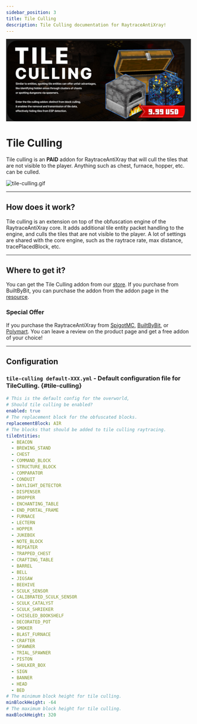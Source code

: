 ```yaml
---
sidebar_position: 3
title: Tile Culling
description: Tile Culling documentation for RaytraceAntiXray!
---
```


![tile-culling.jpeg](img/tile-culling.jpeg)

# Tile Culling

Tile culling is an **PAID** addon for RaytraceAntiXray that will cull the tiles that are not visible to the player.
Anything such as chest, furnace, hopper, etc. can be culled.

![tile-culling.gif](img/tile-culling.gif)

---
## How does it work?

Tile culling is an extension on top of the obfuscation engine of the RaytraceAntiXray core.
It adds additional tile entity packet handling to the engine, and culls the tiles that are not visible to the player.
A lot of settings are shared with the core engine, such as the raytrace rate, max distance, tracePlacedBlock, etc.

---
## Where to get it?

You can get the Tile Culling addon from our [store](https://imanity.dev/resources/resource/13-raytraceantixray-%7C-tile-culling-addon/).
If you purchase from BuiltByBit, you can purchase the addon from the addon page in the [resource](https://builtbybit.com/resources/raytraceantixray-ores-entities-tiles.41896/).

### Special Offer

If you purchase the RaytraceAntiXray from [SpigotMC](https://www.spigotmc.org/resources/1-8-1-20-6-raytraceantixray-ores-entities-tiles.116253/), [BuiltByBit](https://builtbybit.com/resources/raytraceantixray-ores-entities-tiles.41896/), or [Polymart](https://polymart.org/resource/raytraceantixray.5798).
You can leave a review on the product page and get a free addon of your choice!

---
## Configuration

### **`tile-culling default-XXX.yml`** - Default configuration file for TileCulling. {#tile-culling}

```yaml title="default-overworld.yml"
# This is the default config for the overworld,
# Should tile culling be enabled?
enabled: true
# The replacement block for the obfuscated blocks.
replacementBlock: AIR
# The blocks that should be added to tile culling raytracing.
tileEntities:
  - BEACON
  - BREWING_STAND
  - CHEST
  - COMMAND_BLOCK
  - STRUCTURE_BLOCK
  - COMPARATOR
  - CONDUIT
  - DAYLIGHT_DETECTOR
  - DISPENSER
  - DROPPER
  - ENCHANTING_TABLE
  - END_PORTAL_FRAME
  - FURNACE
  - LECTERN
  - HOPPER
  - JUKEBOX
  - NOTE_BLOCK
  - REPEATER
  - TRAPPED_CHEST
  - CRAFTING_TABLE
  - BARREL
  - BELL
  - JIGSAW
  - BEEHIVE
  - SCULK_SENSOR
  - CALIBRATED_SCULK_SENSOR
  - SCULK_CATALYST
  - SCULK_SHRIEKER
  - CHISELED_BOOKSHELF
  - DECORATED_POT
  - SMOKER
  - BLAST_FURNACE
  - CRAFTER
  - SPAWNER
  - TRIAL_SPAWNER
  - PISTON
  - SHULKER_BOX
  - SIGN
  - BANNER
  - HEAD
  - BED
# The minimum block height for tile culling.
minBlockHeight: -64
# The maximum block height for tile culling.
maxBlockHeight: 320
```
